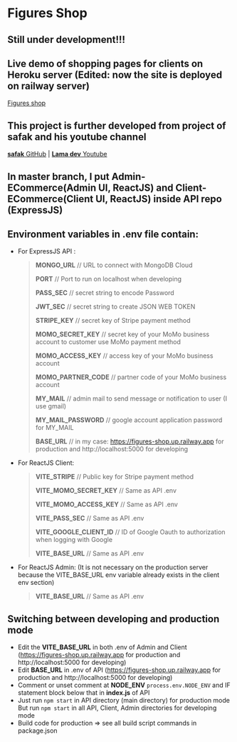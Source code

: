 # Figures Shop

## Still under development!!!

## Live demo of shopping pages for clients on Heroku server (Edited: now the site is deployed on railway server)
[Figures shop](https://figures-shop.up.railway.app/)

## This project is further developed from project of safak and his youtube channel
[**safak** GitHub](https://github.com/safak/youtube/tree/mern-ecommerce-app) | 
[**Lama dev** Youtube](https://www.youtube.com/c/LamaDev)

## In **master** branch, I put **Admin-ECommerce**(Admin UI, ReactJS) and **Client-ECommerce**(Client UI, ReactJS) inside API repo (ExpressJS)

## Environment variables in .env file contain:
- For ExpressJS API :
  >
  > **MONGO_URL**         // URL to connect with MongoDB Cloud
  > 
  > **PORT**              // Port to run on localhost when developing
  > 
  > **PASS_SEC**          // secret string to encode Password
  > 
  > **JWT_SEC**           // secret string to create JSON WEB TOKEN
  > 
  > **STRIPE_KEY**        // secret key of Stripe payment method
  > 
  > **MOMO_SECRET_KEY**   // secret key of your MoMo business account to customer use MoMo payment method
  > 
  > **MOMO_ACCESS_KEY**   // access key of your MoMo business account
  > 
  > **MOMO_PARTNER_CODE** // partner code of your MoMo business account
  > 
  > **MY_MAIL**           // admin mail to send message or notification to user (I use gmail)
  > 
  > **MY_MAIL_PASSWORD**  // google account application password for MY_MAIL
  > 
  > **BASE_URL**          // in my case: https://figures-shop.up.railway.app for production and http://localhost:5000 for developing

- For ReactJS Client:
  >
  > **VITE_STRIPE**            // Public key for Stripe payment method
  > 
  > **VITE_MOMO_SECRET_KEY**   // Same as API .env
  > 
  > **VITE_MOMO_ACCESS_KEY**   // Same as API .env
  > 
  > **VITE_PASS_SEC**          // Same as API .env
  > 
  > **VITE_GOOGLE_CLIENT_ID**  // ID of Google Oauth to authorization when logging with Google
  >
  > **VITE_BASE_URL**          // Same as API .env

- For ReactJS Admin: (It is not necessary on the production server because the VITE_BASE_URL env variable already exists in the client env section)
  >
  > **VITE_BASE_URL**          // Same as API .env

## Switching between developing and production mode
- Edit the **VITE_BASE_URL** in both .env of Admin and Client (https://figures-shop.up.railway.app for production and http://localhost:5000 for developing)
- Edit **BASE_URL** in .env of API (https://figures-shop.up.railway.app for production and http://localhost:5000 for developing)
- Comment or unset comment at **NODE_ENV** 
`process.env.NODE_ENV`
and IF statement block below that in **index.js** of API
- Just run `npm start` in API directory (main directory) for production mode\
But run `npm start` in all API, Client, Admin directories for developing mode
- Build code for production => see all build script commands in package.json
